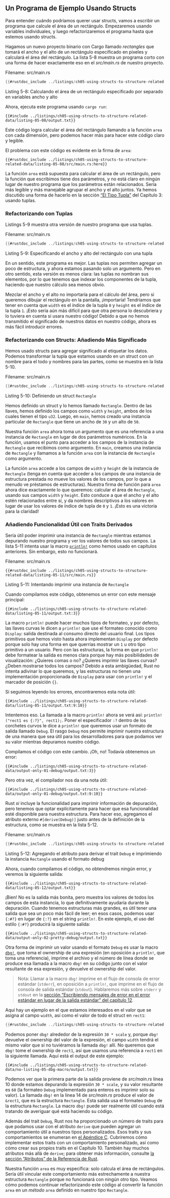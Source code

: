 ## Un Programa de Ejemplo Usando Structs

Para entender cuándo podríamos querer usar structs, vamos a escribir un
programa que calcule el área de un rectángulo. Empezaremos usando variables
individuales, y luego refactorizaremos el programa hasta que estemos usando
structs.

Hagamos un nuevo proyecto binario con Cargo llamado *rectangles* que tomará
el ancho y el alto de un rectángulo especificado en píxeles y calculará el área
del rectángulo. La lista 5-8 muestra un programa corto con una forma de hacer
exactamente eso en el *src/main.rs* de nuestro proyecto.

<span class="filename">Filename: src/main.rs</span>

```rust
{{#rustdoc_include ../listings/ch05-using-structs-to-structure-related-data/listing-05-08/src/main.rs:all}}
```

<span class="caption">Listing 5-8: Calculando el área de un rectángulo
especificado por separado en variables ancho y alto</span>

Ahora, ejecuta este programa usando `cargo run`:

```console
{{#include ../listings/ch05-using-structs-to-structure-related-data/listing-05-08/output.txt}}
```

Este código logra calcular el área del rectángulo llamando a la función `area`
con cada dimensión, pero podemos hacer más para hacer este código claro y
legible.

El problema con este código es evidente en la firma de `area`:

```rust,ignore
{{#rustdoc_include ../listings/ch05-using-structs-to-structure-related-data/listing-05-08/src/main.rs:here}}
```

La función `area` está supuesta para calcular el área de un rectángulo, pero
la función que escribimos tiene dos parámetros, y no está claro en ningún
lugar de nuestro programa que los parámetros están relacionados. Sería más
legible y más manejable agrupar el ancho y el alto juntos. Ya hemos discutido
una forma de hacerlo en la sección [“El Tipo Tupla”][the-tuple-type]<!-- ignore
--> del Capítulo 3: usando tuplas.

### Refactorizando con Tuplas

Listings 5-9 muestra otra versión de nuestro programa que usa tuplas.

<span class="filename">Filename: src/main.rs</span>

```rust
{{#rustdoc_include ../listings/ch05-using-structs-to-structure-related-data/listing-05-09/src/main.rs}}
```

<span class="caption">Listing 5-9: Especificando el ancho y alto del
rectángulo con una tupla</span>

En un sentido, este programa es mejor. Las tuplas nos permiten agregar un poco
de estructura, y ahora estamos pasando solo un argumento. Pero en otro sentido,
esta versión es menos clara: las tuplas no nombran sus elementos, por lo que
tenemos que indexar los componentes de la tupla, haciendo que nuestro
cálculo sea menos obvio.

Mezclar el ancho y el alto no importaría para el cálculo del área, pero si
queremos dibujar el rectángulo en la pantalla, ¡importaría! Tendríamos que
tener en cuenta que `width` es el índice de la tupla `0` y `height` es el índice
de la tupla `1`. ¡Esto sería aún más difícil para que otra persona lo
descubriera y lo tuviera en cuenta si usara nuestro código! Debido a que no
hemos transmitido el significado de nuestros datos en nuestro código, ahora es
más fácil introducir errores.

### Refactorizando con Structs: Añadiendo Más Significado

Hemos usado structs para agregar significado al etiquetar los datos. Podemos
transformar la tupla que estamos usando en un struct con un nombre para el
todo y nombres para las partes, como se muestra en la lista 5-10.

<span class="filename">Filename: src/main.rs</span>

```rust
{{#rustdoc_include ../listings/ch05-using-structs-to-structure-related-data/listing-05-10/src/main.rs}}
```

<span class="caption">Listing 5-10: Definiendo un struct `Rectangle`</span>

Hemos definido un struct y lo hemos llamado `Rectangle`. Dentro de las llaves,
hemos definido los campos como `width` y `height`, ambos de los cuales tienen
el tipo `u32`. Luego, en `main`, hemos creado una instancia particular de
`Rectangle` que tiene un ancho de `30` y un alto de `50`.

Nuestra función `area` ahora toma un argumento que es una referencia a una
instancia de `Rectangle` en lugar de dos parámetros numéricos. En la función,
usamos el punto para acceder a los campos de la instancia de `Rectangle` que
recibimos como argumento. En `main`, creamos una instancia de `Rectangle` y
llamamos a la función `area` con la instancia de `Rectangle` como argumento.

La función `area` accede a los campos de `width` y `height` de la instancia de
`Rectangle` (tenga en cuenta que acceder a los campos de una instancia de
estructura prestada no mueve los valores de los campos, por lo que a menudo
ve préstamos de estructuras). Nuestra firma de función para `area` ahora dice
exactamente lo que queremos: calcular el área de `Rectangle`, usando sus
campos `width` y `height`. Esto conduce a que el ancho y el alto estén
relacionados entre sí, y da nombres descriptivos a los valores en lugar de
usar los valores de índice de tupla de `0` y `1`. ¡Esto es una victoria para
la claridad!

### Añadiendo Funcionalidad Útil con Traits Derivados

Sería útil poder imprimir una instancia de `Rectangle` mientras estamos
depurando nuestro programa y ver los valores de todos sus campos. La lista 5-11
intenta usar la macro [`println!`][println]<!-- ignore --> como hemos usado en
capítulos anteriores. Sin embargo, esto no funcionará.

<span class="filename">Filename: src/main.rs</span>

```rust,ignore,does_not_compile
{{#rustdoc_include ../listings/ch05-using-structs-to-structure-related-data/listing-05-11/src/main.rs}}
```

<span class="caption">Listing 5-11: Intentando imprimir una instancia de 
`Rectangle`</span>

Cuando compilamos este código, obtenemos un error con este mensaje principal:

```text
{{#include ../listings/ch05-using-structs-to-structure-related-data/listing-05-11/output.txt:3}}
```

La macro `println!` puede hacer muchos tipos de formateo, y por defecto, las
llaves curvas le dicen a `println!` que use el formateo conocido como
`Display`: salida destinada al consumo directo del usuario final. Los tipos
primitivos que hemos visto hasta ahora implementan `Display` por defecto
porque solo hay una forma en que querrías mostrar un `1` u otro tipo
primitivo a un usuario. Pero con las estructuras, la forma en que `println!`
debe formatear la salida es menos clara porque hay más posibilidades de
visualización: ¿Quieres comas o no? ¿Quieres imprimir las llaves curvas? ¿Deben
mostrarse todos los campos? Debido a esta ambigüedad, Rust no intenta adivinar
lo que queremos, y las estructuras no tienen una implementación proporcionada
de `Display` para usar con `println!` y el marcador de posición `{}`.

Si seguimos leyendo los errores, encontraremos esta nota útil:

```text
{{#include ../listings/ch05-using-structs-to-structure-related-data/listing-05-11/output.txt:9:10}}
```

Intentemos eso. La llamada a la macro `println!` ahora se verá así:
`println!("rect1 es {:?}", rect1);`. Poner el especificador `:?` dentro de
los corchetes curvos le dice a `println!` que queremos usar un formato de
salida llamado `Debug`. El rasgo `Debug` nos permite imprimir nuestra estructura
de una manera que sea útil para los desarrolladores para que podamos ver su
valor mientras depuramos nuestro código.

Compilamos el código con este cambio. ¡Oh, no! Todavía obtenemos un error:

```text
{{#include ../listings/ch05-using-structs-to-structure-related-data/output-only-01-debug/output.txt:3}}
```

Pero otra vez, el compilador nos da una nota útil:

```text
{{#include ../listings/ch05-using-structs-to-structure-related-data/output-only-01-debug/output.txt:9:10}}
```

Rust *si* incluye la funcionalidad para imprimir información de depuración,
pero tenemos que optar explícitamente para hacer que esa funcionalidad esté
disponible para nuestra estructura. Para hacer eso, agregamos el atributo
externo `#[derive(Debug)]` justo antes de la definición de la estructura, como
se muestra en la lista 5-12.

<span class="filename">Filename: src/main.rs</span>

```rust
{{#rustdoc_include ../listings/ch05-using-structs-to-structure-related-data/listing-05-12/src/main.rs}}
```

<span class="caption">Listing 5-12: Agregando el atributo para derivar el trait 
`Debug` e imprimiendo la instancia `Rectangle` usando el formato debug</span>

Ahora, cuando compilamos el código, no obtendremos ningún error, y veremos la
siguiente salida:

```console
{{#include ../listings/ch05-using-structs-to-structure-related-data/listing-05-12/output.txt}}
```

¡Bien! No es la salida más bonita, pero muestra los valores de todos los
campos de esta instancia, lo que definitivamente ayudaría durante la
depuración. Cuando tenemos estructuras más grandes, es útil tener una salida
que sea un poco más fácil de leer; en esos casos, podemos usar `{:#?}` en
lugar de `{:?}` en el string `println!`. En este ejemplo, el uso del estilo
`{:#?}` producirá la siguiente salida:

```console
{{#include ../listings/ch05-using-structs-to-structure-related-data/output-only-02-pretty-debug/output.txt}}
```

Otra forma de imprimir un valor usando el formato `Debug` es usar la macro
[`dbg!`][dbg]<!-- ignore -->, que toma el ownership de una expresión (en
oposición a `println!`, que toma una referencia), imprime el archivo y el
número de línea donde se produce esa llamada a la macro `dbg!` en su código
junto con el valor resultante de esa expresión, y devuelve el ownership del
valor.

> Nota: Llamar a la macro `dbg!` imprime en el flujo de consola de error
> estándar (`stderr`), en oposición a `println!`, que imprime en el flujo de
> consola de salida estándar (`stdout`). Hablaremos más sobre `stderr` y
> `stdout` en la [sección “Escribiendo mensajes de error en el error estándar
> en lugar de la salida estándar” del capítulo 12][err]<!-- ignore -->.

Aquí hay un ejemplo en el que estamos interesados en el valor que se asigna al
campo `width`, así como el valor de todo el struct en `rect1`:

```rust
{{#rustdoc_include ../listings/ch05-using-structs-to-structure-related-data/no-listing-05-dbg-macro/src/main.rs}}
```

Podemos poner `dbg!` alrededor de la expresión `30 * scale` y, porque `dbg!`
devuelve el ownership del valor de la expresión, el campo `width` tendrá el
mismo valor que si no tuviéramos la llamada `dbg!` allí. No queremos que `dbg!`
tome el ownership de `rect1`, así que usamos una referencia a `rect1` en la
siguiente llamada. Aquí está el output de este ejemplo:

```console
{{#include ../listings/ch05-using-structs-to-structure-related-data/no-listing-05-dbg-macro/output.txt}}
```

Podemos ver que la primera parte de la salida proviene de *src/main.rs* línea
10 donde estamos depurando la expresión `30 * scale`, y su valor resultante es
`60` (la formateo `Debug` implementado para enteros es imprimir solo su valor).
La llamada `dbg!` en la línea 14 de *src/main.rs* produce el valor de `&rect1`,
que es la estructura `Rectangle`. Esta salida usa el formateo `Debug` de la
estructura `Rectangle`. La macro `dbg!` puede ser realmente útil cuando está
tratando de averiguar qué está haciendo su código.

Además del trait `Debug`, Rust nos ha proporcionado un número de traits para
que podamos usar con el atributo `derive` que pueden agregar un comportamiento
útil a nuestros tipos personalizados. Esos traits y sus comportamientos se
enumeran en [el Apéndice C][app-c]<!-- ignore -->. Cubriremos cómo implementar
estos traits con un comportamiento personalizado, así como cómo crear sus
propios traits en el Capítulo 10. También hay muchos atributos más allá de
`derive`; para obtener más información, consulte [la sección “Atributos” de la
Referencia de Rust][attributes].

Nuestra función `area` es muy específica: solo calcula el área de
rectángulos. Sería útil vincular este comportamiento más estrechamente a nuestra
estructura `Rectangle` porque no funcionará con ningún otro tipo. Veamos cómo
podemos continuar refactorizando este código al convertir la función `area` en
un *método* `area` definido en nuestro tipo `Rectangle`. 

[the-tuple-type]: ch03-02-data-types.html#the-tuple-type
[app-c]: appendix-03-derivable-traits.md
[println]: ../std/macro.println.html
[dbg]: ../std/macro.dbg.html
[err]: ch12-06-writing-to-stderr-instead-of-stdout.html
[attributes]: ../reference/attributes.html
